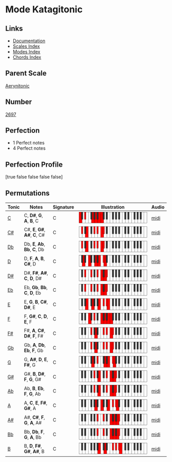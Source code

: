 # Mode Katagitonic

## Links

- [Documentation](index.md)
- [Scales Index](Scales.md)
- [Modes Index](Modes.md)
- [Chords Index](Chords.md)

## Parent Scale

[Aerynitonic](ScaleAerynitonic.md)

## Number

[2697](https://ianring.com/musictheory/scales/2697)

## Perfection

- 1 Perfect notes
- 4 Perfect notes

## Perfection Profile

[true false false false false]

## Permutations

| Tonic | Notes | Signature | Illustration | Audio |
|-------|-------|-----------|--------------|-------|
| [C](ModeCNaturalKatagitonic.md) | C, **D#**, **G**, **A**, **B**, C | C | ![CNaturalKatagitonic](ModeCNaturalKatagitonic.png) | [midi](https://github.com/edipermadi/music/blob/main/docs/ModeCNaturalKatagitonic.mid?raw=true) |
| [C#](ModeCSharpKatagitonic.md) | C#, **E**, **G#**, **A#**, **C**, C# | C | ![CSharpKatagitonic](ModeCSharpKatagitonic.png) | [midi](https://github.com/edipermadi/music/blob/main/docs/ModeCSharpKatagitonic.mid?raw=true) |
| [Db](ModeDFlatKatagitonic.md) | Db, **E**, **Ab**, **Bb**, **C**, Db | C | ![DFlatKatagitonic](ModeDFlatKatagitonic.png) | [midi](https://github.com/edipermadi/music/blob/main/docs/ModeDFlatKatagitonic.mid?raw=true) |
| [D](ModeDNaturalKatagitonic.md) | D, **F**, **A**, **B**, **C#**, D | C | ![DNaturalKatagitonic](ModeDNaturalKatagitonic.png) | [midi](https://github.com/edipermadi/music/blob/main/docs/ModeDNaturalKatagitonic.mid?raw=true) |
| [D#](ModeDSharpKatagitonic.md) | D#, **F#**, **A#**, **C**, **D**, D# | C | ![DSharpKatagitonic](ModeDSharpKatagitonic.png) | [midi](https://github.com/edipermadi/music/blob/main/docs/ModeDSharpKatagitonic.mid?raw=true) |
| [Eb](ModeEFlatKatagitonic.md) | Eb, **Gb**, **Bb**, **C**, **D**, Eb | C | ![EFlatKatagitonic](ModeEFlatKatagitonic.png) | [midi](https://github.com/edipermadi/music/blob/main/docs/ModeEFlatKatagitonic.mid?raw=true) |
| [E](ModeENaturalKatagitonic.md) | E, **G**, **B**, **C#**, **D#**, E | C | ![ENaturalKatagitonic](ModeENaturalKatagitonic.png) | [midi](https://github.com/edipermadi/music/blob/main/docs/ModeENaturalKatagitonic.mid?raw=true) |
| [F](ModeFNaturalKatagitonic.md) | F, **G#**, **C**, **D**, **E**, F | C | ![FNaturalKatagitonic](ModeFNaturalKatagitonic.png) | [midi](https://github.com/edipermadi/music/blob/main/docs/ModeFNaturalKatagitonic.mid?raw=true) |
| [F#](ModeFSharpKatagitonic.md) | F#, **A**, **C#**, **D#**, **F**, F# | C | ![FSharpKatagitonic](ModeFSharpKatagitonic.png) | [midi](https://github.com/edipermadi/music/blob/main/docs/ModeFSharpKatagitonic.mid?raw=true) |
| [Gb](ModeGFlatKatagitonic.md) | Gb, **A**, **Db**, **Eb**, **F**, Gb | C | ![GFlatKatagitonic](ModeGFlatKatagitonic.png) | [midi](https://github.com/edipermadi/music/blob/main/docs/ModeGFlatKatagitonic.mid?raw=true) |
| [G](ModeGNaturalKatagitonic.md) | G, **A#**, **D**, **E**, **F#**, G | C | ![GNaturalKatagitonic](ModeGNaturalKatagitonic.png) | [midi](https://github.com/edipermadi/music/blob/main/docs/ModeGNaturalKatagitonic.mid?raw=true) |
| [G#](ModeGSharpKatagitonic.md) | G#, **B**, **D#**, **F**, **G**, G# | C | ![GSharpKatagitonic](ModeGSharpKatagitonic.png) | [midi](https://github.com/edipermadi/music/blob/main/docs/ModeGSharpKatagitonic.mid?raw=true) |
| [Ab](ModeAFlatKatagitonic.md) | Ab, **B**, **Eb**, **F**, **G**, Ab | C | ![AFlatKatagitonic](ModeAFlatKatagitonic.png) | [midi](https://github.com/edipermadi/music/blob/main/docs/ModeAFlatKatagitonic.mid?raw=true) |
| [A](ModeANaturalKatagitonic.md) | A, **C**, **E**, **F#**, **G#**, A | C | ![ANaturalKatagitonic](ModeANaturalKatagitonic.png) | [midi](https://github.com/edipermadi/music/blob/main/docs/ModeANaturalKatagitonic.mid?raw=true) |
| [A#](ModeASharpKatagitonic.md) | A#, **C#**, **F**, **G**, **A**, A# | C | ![ASharpKatagitonic](ModeASharpKatagitonic.png) | [midi](https://github.com/edipermadi/music/blob/main/docs/ModeASharpKatagitonic.mid?raw=true) |
| [Bb](ModeBFlatKatagitonic.md) | Bb, **Db**, **F**, **G**, **A**, Bb | C | ![BFlatKatagitonic](ModeBFlatKatagitonic.png) | [midi](https://github.com/edipermadi/music/blob/main/docs/ModeBFlatKatagitonic.mid?raw=true) |
| [B](ModeBNaturalKatagitonic.md) | B, **D**, **F#**, **G#**, **A#**, B | C | ![BNaturalKatagitonic](ModeBNaturalKatagitonic.png) | [midi](https://github.com/edipermadi/music/blob/main/docs/ModeBNaturalKatagitonic.mid?raw=true) |
